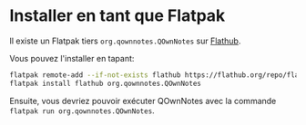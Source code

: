 # Installer en tant que Flatpak

Il existe un Flatpak tiers `org.qownnotes.QOwnNotes` sur [Flathub](https://flathub.org/apps/details/org.qownnotes.QOwnNotes).

Vous pouvez l'installer en tapant:

```bash
flatpak remote-add --if-not-exists flathub https://flathub.org/repo/flathub.flatpakrepo
flatpak install flathub org.qownnotes.QOwnNotes
```

Ensuite, vous devriez pouvoir exécuter QOwnNotes avec la commande `flatpak run org.qownnotes.QOwnNotes`.
